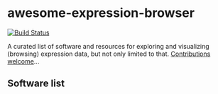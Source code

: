 # awesome-expression-browser

[![Build Status](https://travis-ci.org/federicomarini/wesome-expression-browser.svg?branch=master)](https://travis-ci.org/federicomarini/wesome-expression-browser)

A curated list of software and resources for exploring and visualizing (browsing) expression data, but not only limited to that. [Contributions welcome](https://github.com/federicomarini/awesome-expression-browser/blob/master/contributing.md)...

## Software list


